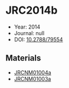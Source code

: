 <a name="article" />

# JRC2014b

* Year: 2014
* Journal: null
* DOI: <a href="https://doi.org/10.2788/79554">10.2788/79554</a>

## Materials
* [JRCNM01004a](nanowiki374.md)
* [JRCNM01003a](nanowiki373.md)
